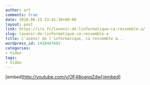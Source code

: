 ```yaml
---
author: art
comments: true
date: 2010-06-15 23:41:38+00:00
layout: post
link: https://irz.fr/lavenir-de-linformatique-ca-ressemble-a/
slug: lavenir-de-linformatique-ca-ressemble-a
title: L'avenir de l'informatique, ca ressemble à...
wordpress_id: 1438447692
categories:
- Video
tags:
- Vidéo
---
```


[embed]http://youtube.com/v/OF48oqnqZdw[/embed]
